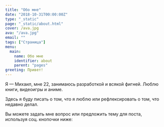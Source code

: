 ```yaml
---
title: "Обо мне"
date: "2018-10-31T00:00:00Z"
type: "_static"
page: "_static/about.html"
cover: /ava.jpg
ava: "/ava.jpg"
email: ""
tags: ["Страница"]
menu:
  main:
    name: Обо мне
    identifier: about
    parent: "pages"
greeting: Привет!
---
```


Я — Михаил, мне 22, занимаюсь разработкой и всякой фигней. Люблю книги, видеоигры и аниме.

Здесь я буду писать о том, что я люблю или рефлексировать о том, что недавно делал.

Вы можете задать мне вопрос или предложить тему для поста, используя соц. кнопочки ниже:
